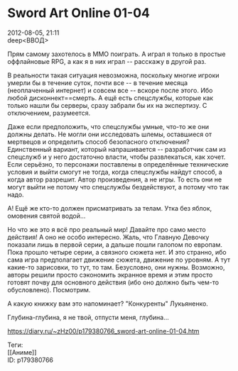 Sword Art Online 01-04
=======================

   
 2012-08-05, 21:11   
  deep<ВВОД>   
   
 Прям самому захотелось в MMO поиграть. А играл я только в простые оффлайновые RPG, а как я в них играл -- расскажу в другой раз.   
   
 В реальности такая ситуация невозможна, поскольку многие игроки умерли бы в течение суток, почти все -- в течение месяца (неоплаченный интернет) и совсем все -- вскоре после этого. Ибо любой дисконнект==смерть. А ещё есть спецслужбы, которые как только нашли бы серверы, сразу забрали бы их на экспертизу. С отключением, разумеется.   
   
 Даже если предположить, что спецслужбы умные, что-то же они должны делать. Не могли они исследовать шлемы, оставшиеся от мертвецов и определить способ безопасного отключения? Единственный вариант, который напрашивается -- разработчик сам из спецслужб и у него достаточно власти, чтобы развлекаться, как хочет. Если серьёзно, то персонажи поставлены в определённые технические условия и выйти смогут не тогда, когда спецслужбы найдут способ, а когда автор разрешит. Автор произведения, а не игры. То есть они не могут выйти не потому что спецслужбы бездействуют, а потому что так надо.   
   
 А! Ещё же кто-то должен присматривать за телам. Утка без яблок, омовения святой водой...   
   
 Но что же это я всё про реальный мир! Давайте про само место действия! А оно не особо интересно. Жаль, что Главную Девочку показали лишь в первой серии, а дальше пошли галопом по европам. Пока прошло четыре серии, а связного сюжета нет. И это странно, ибо сама игра предполагает движение сюжета, движение по уровням. А тут какие-то зарисовки, то тут, то там. Безусловно, они нужны. Возможно, авторы решили просто сэкономить экранное время и этим просто готовят почву для основного действия (ибо оно должно быть чем-то обусловлено). Посмотрим.   
   
 А какую книжку вам это напоминает? "Конкуренты" Лукьяненко.   
   
 Глубина-глубина, я не твой, отпусти меня, глубина...   
    
 <https://diary.ru/~zHz00/p179380766_sword-art-online-01-04.htm>   
   
 Теги:   
 [[Аниме]]   
 ID: p179380766